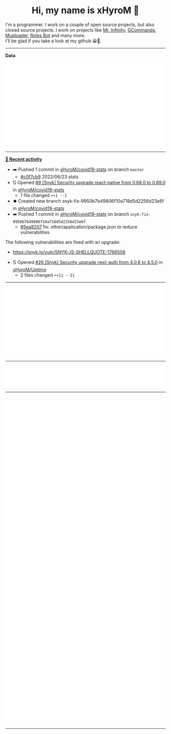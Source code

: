 <p align="center">
    <!-- <img src="https://avatars.githubusercontent.com/u/56601352" width="192" alt="hyro's pfp" /> -->
    <h1 align="center">Hi, my name is xHyroM 👋</h1>
</p>

I'm a programmer. I work on a couple of open source projects, but also closed source projects. I work on projects like [Mr. Infinity](https://discord.com/oauth2/authorize?client_id=720321585625694239&scope=bot%20applications.commands&permissions=8&redirect_uri=https://blobs.gq/imanager&prompt=consent&response_type=code), [GCommands](https://github.com/Garlic-Team/GCommands), [Muploader](https://github.com/xHyroM/Muploder), [Roles Bot](https://github.com/xHyroM/roles-bot) and many more.  
I'll be glad if you take a look at my github 😀👀.

___
**Data**

<img src="https://github.com/xHyroM/xHyroM/blob/master/.cache/base.svg">

___

**[📰 Recent activity](https://github.com/xHyroM)**
* ➡️ Pushed 1 commit in [xHyroM/covid19-stats](https://github.com/xHyroM/covid19-stats) on branch `master`
  * [#c0f7cb9](https://github.com/xHyroM/covid19-stats/commit/c0f7cb9) 2022/06/23 stats
* 🔃 Opened [#9 [Snyk] Security upgrade react-native from 0.68.0 to 0.69.0](https://github.com/xHyroM/covid19-stats/pull/9) in [xHyroM/covid19-stats](https://github.com/xHyroM/covid19-stats)
  * 1 file changed `++1 --1`
* ⏺️ Created new branch snyk-fix-9950b7b49806f10a718d5d2256d23e6f in [xHyroM/covid19-stats](https://github.com/xHyroM/covid19-stats)
* ➡️ Pushed 1 commit in [xHyroM/covid19-stats](https://github.com/xHyroM/covid19-stats) on branch `snyk-fix-9950b7b49806f10a718d5d2256d23e6f`
  * [#5ea8207](https://github.com/xHyroM/covid19-stats/commit/5ea8207) fix: other/application/package.json to reduce vulnerabilities

The following vulnerabilities are fixed with an upgrade:
- https://snyk.io/vuln/SNYK-JS-SHELLQUOTE-1766506
* 🔃 Opened [#26 [Snyk] Security upgrade next-auth from 4.0.6 to 4.5.0](https://github.com/xHyroM/Uptimo/pull/26) in [xHyroM/Uptimo](https://github.com/xHyroM/Uptimo)
  * 2 files changed `++11 --21`


___

<img src="https://github.com/xHyroM/xHyroM/blob/master/.cache/isocalendar.svg">

___

<img src="https://github.com/xHyroM/xHyroM/blob/master/.cache/languages.svg">

___

<img src="https://github.com/xHyroM/xHyroM/blob/master/.cache/achievements.svg">

___
